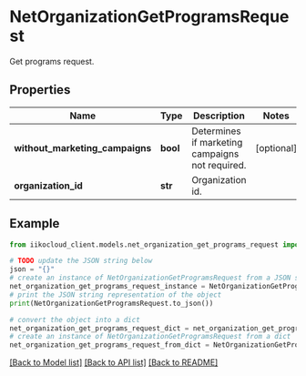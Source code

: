 # NetOrganizationGetProgramsRequest

Get programs request.

## Properties

Name | Type | Description | Notes
------------ | ------------- | ------------- | -------------
**without_marketing_campaigns** | **bool** | Determines if marketing campaigns not required. | [optional] 
**organization_id** | **str** | Organization id. | 

## Example

```python
from iikocloud_client.models.net_organization_get_programs_request import NetOrganizationGetProgramsRequest

# TODO update the JSON string below
json = "{}"
# create an instance of NetOrganizationGetProgramsRequest from a JSON string
net_organization_get_programs_request_instance = NetOrganizationGetProgramsRequest.from_json(json)
# print the JSON string representation of the object
print(NetOrganizationGetProgramsRequest.to_json())

# convert the object into a dict
net_organization_get_programs_request_dict = net_organization_get_programs_request_instance.to_dict()
# create an instance of NetOrganizationGetProgramsRequest from a dict
net_organization_get_programs_request_from_dict = NetOrganizationGetProgramsRequest.from_dict(net_organization_get_programs_request_dict)
```
[[Back to Model list]](../README.md#documentation-for-models) [[Back to API list]](../README.md#documentation-for-api-endpoints) [[Back to README]](../README.md)


